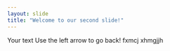 ```yaml
---
layout: slide
title: "Welcome to our second slide!"
---
```

Your text
Use the left arrow to go back!
fxmcj
xhmgjjh
